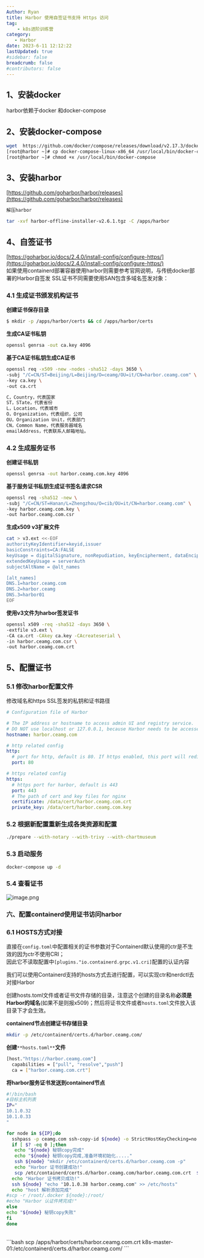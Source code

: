 ```yaml
---
Author: Ryan
title: Harbor 使用自签证书支持 Https 访问
tag: 
    - k8s进阶训练营
category: 
   - Harbor
date: 2023-6-11 12:12:22
lastUpdated: true
#sidebar: false
breadcrumb: false
#contributors: false
---
```







## 1、安装docker 

harbor依赖于docker 和docker-compose

## 2、安装docker-compose


```bash
wget  https://github.com/docker/compose/releases/download/v2.17.3/docker-compose-linux-x86_64
[root@harbor ~]# cp docker-compose-linux-x86_64 /usr/local/bin/docker-compose
[root@harbor ~]# chmod +x /usr/local/bin/docker-compose
```


## 3、安装harbor

[https://github.com/goharbor/harbor/releases](https://github.com/goharbor/harbor/releases)
```bash
解压harbor

tar -xvf harbor-offline-installer-v2.6.1.tgz -C /apps/harbor
```




## 4、自签证书
[https://goharbor.io/docs/2.4.0/install-config/configure-https/](https://goharbor.io/docs/2.4.0/install-config/configure-https/)<br /> 如果使用containerd部署容器使用harbor则需要参考官网说明，与传统docker部署的Harbor自签发 SSL证书不同需要使用SAN包含多域名签发对象：


### 4.1 生成证书颁发机构证书
**创建证书保存目录**
```bash
$ mkdir -p /apps/harbor/certs && cd /apps/harbor/certs
```

**生成CA证书私钥**
```bash
openssl genrsa -out ca.key 4096
```

**基于CA证书私钥生成CA证书**
```bash
openssl req -x509 -new -nodes -sha512 -days 3650 \
-subj "/C=CN/ST=Beijing/L=Beijing/O=ceamg/OU=it/CN=harbor.ceamg.com" \
-key ca.key \
-out ca.crt
```

```bash
C，Country，代表国家
ST，STate，代表省份
L，Location，代表城市
O，Organization，代表组织，公司
OU，Organization Unit，代表部门
CN，Common Name，代表服务器域名
emailAddress，代表联系人邮箱地址。
```


### 4.2 生成服务证书

**创建证书私钥**
```bash
openssl genrsa -out harbor.ceamg.com.key 4096
```

**基于服务证书私钥生成证书签名请求CSR**
```bash
openssl req -sha512 -new \
-subj "/C=CN/ST=Hanan/L=Zhengzhou/O=cib/OU=it/CN=harbor.ceamg.com" \
-key harbor.ceamg.com.key \
-out harbor.ceamg.com.csr
```

**生成x509 v3扩展文件**
```bash
cat > v3.ext <<-EOF
authorityKeyIdentifier=keyid,issuer
basicConstraints=CA:FALSE
keyUsage = digitalSignature, nonRepudiation, keyEncipherment, dataEncipherment
extendedKeyUsage = serverAuth
subjectAltName = @alt_names

[alt_names]
DNS.1=harbor.ceamg.com
DNS.2=harbor.ceamg
DNS.3=harbor01
EOF
```

**使用v3文件为harbor签发证书**
```bash
openssl x509 -req -sha512 -days 3650 \
-extfile v3.ext \
-CA ca.crt -CAkey ca.key -CAcreateserial \
-in harbor.ceamg.com.csr \
-out harbor.ceamg.com.crt
```



## 5、配置证书

### 5.1 修改harbor配置文件
修改域名和https SSL签发的私钥和证书路径
```yaml
# Configuration file of Harbor

# The IP address or hostname to access admin UI and registry service.
# DO NOT use localhost or 127.0.0.1, because Harbor needs to be accessed by external clients.
hostname: harbor.ceamg.com

# http related config
http:
  # port for http, default is 80. If https enabled, this port will redirect to https port
  port: 80

# https related config
https:
  # https port for harbor, default is 443
  port: 443
  # The path of cert and key files for nginx
  certificate: /data/cert/harbor.ceamg.com.crt
  private_key: /data/cert/harbor.ceamg.com.key
```


### 5.2 根据新配置重新生成各类资源和配置
```bash
./prepare --with-notary --with-trivy --with-chartmuseum
```



### 5.3 启动服务
```bash
docker-compose up -d
```


### 5.4 查看证书
![image.png](https://cdn.nlark.com/yuque/0/2023/png/33538388/1686217694997-cd503b47-c58e-46c6-abe4-34716128e710.png#averageHue=%23fefefe&clientId=u5fdbaac9-ac3b-4&from=paste&height=709&id=u38ffd803&originHeight=709&originWidth=809&originalType=binary&ratio=1&rotation=0&showTitle=false&size=31867&status=done&style=none&taskId=u0e8ece9e-36a6-4223-b3e1-3a4c5874ad1&title=&width=809)




### 六、配置containerd使用证书访问harbor


### 6.1 HOSTS方式对接
直接在`config.toml`中配置相关的证书参数对于Containerd默认使用的ctr是不生效的因为ctr不使用CRI；<br />因此它不读取配置中`[plugins."io.containerd.grpc.v1.cri]`配置的认证内容

我们可以使用Containerd支持的hosts方式去进行配置，可以实现ctr和nerdctl去对接Harbor

创建hosts.toml文件或者证书文件存储的目录，注意这个创建的目录名称**必须是Harbor的域名**(如果不是则报x509)；然后将证书文件或者`hosts.toml`文件放入该目录下才会生效。

**containerd节点创建证书存储目录**
```bash
mkdir -p /etc/containerd/certs.d/harbor.ceamg.com/
```

**创建**`**hosts.toml**`**文件**

```bash
[host."https://harbor.ceamg.com"]
  capabilities = ["pull", "resolve","push"]
  ca = ["harbor.ceamg.com.crt"]
```

**将harbor服务证书发送到containerd节点**

```bash
#!/bin/bash
#目标主机列表
IP="
10.1.0.32
10.1.0.33
"

for node in ${IP};do
  sshpass -p ceamg.com ssh-copy-id ${node} -o StrictHostKeyChecking=no
  if [ $? -eq 0 ];then
   echo "${node} 秘钥copy完成"
   echo "${node} 秘钥copy完成,准备环境初始化....."
   ssh ${node} "mkdir /etc/containerd/certs.d/harbor.ceamg.com -p"
   echo "Harbor 证书创建成功!"
   scp /etc/containerd/certs.d/harbor.ceamg.com/harbor.ceamg.com.crt  ${node}:/etc/containerd/certs.d/harbor.ceamg.com/
  echo "Harbor 证书拷贝成功!"
  ssh ${node} "echo "10.1.0.38 harbor.ceamg.com" >> /etc/hosts"
  echo "host 解析添加完成"
#scp -r /root/.docker ${node}:/root/
#echo "Harbor 认证件拷完成!"
else
echo "${node} 秘钥copy失败"
fi
done
```
<br />
```bash
scp /apps/harbor/certs/harbor.ceamg.com.crt k8s-master-01:/etc/containerd/certs.d/harbor.ceamg.com/
```





